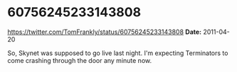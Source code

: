 # 60756245233143808
https://twitter.com/TomFrankly/status/60756245233143808
**Date:** 2011-04-20

So, Skynet was supposed to go live last night. I'm expecting Terminators to come crashing through the door any minute now.
